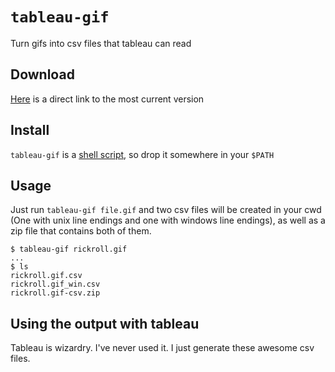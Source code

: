 # `tableau-gif`

Turn gifs into csv files that tableau can read

## Download

[Here][dl] is a direct link to the most current version

## Install

`tableau-gif` is a [shell script][bin], so drop it somewhere in your `$PATH`

## Usage

Just run `tableau-gif file.gif` and two csv files will be created in your cwd
(One with unix line endings and one with windows line endings), as well as a zip
file that contains both of them.

    $ tableau-gif rickroll.gif
    ...
    $ ls
    rickroll.gif.csv
    rickroll.gif_win.csv
    rickroll.gif-csv.zip

## Using the output with tableau

Tableau is wizardry.  I've never used it.  I just generate these awesome csv files.

[bin]: https://github.com/Dlom/tableau-gif/blob/master/tableau-gif
[dl]:  https://raw.github.com/Dlom/tableau-gif/master/tableau-gif
